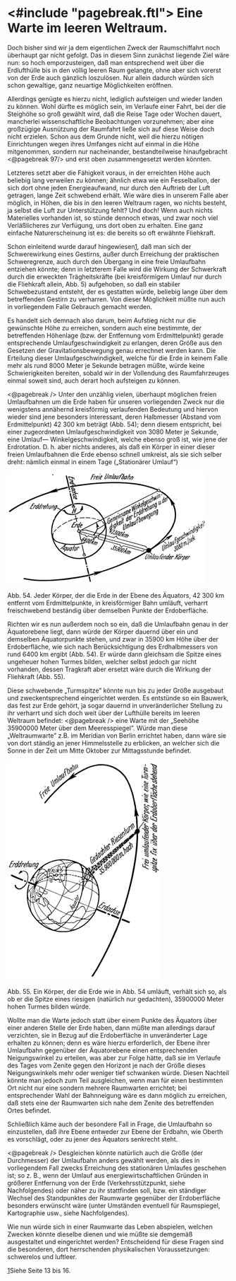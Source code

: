 <#include "pagebreak.ftl">
Eine Warte im leeren Weltraum.
==============================

Doch bisher sind wir ja dem eigentlichen Zweck der Raumschiffahrt
noch überhaupt gar nicht gefolgt. Das in diesem Sinn
zunächst liegende Ziel wäre nun: so hoch emporzusteigen, daß
man entsprechend weit über die Erdlufthülle bis in den völlig
leeren Raum gelangte, ohne aber sich vorerst von der Erde auch
gänzlich loszulösen. Nur allein dadurch würden sich schon gewaltige,
ganz neuartige Möglichkeiten eröffnen.

Allerdings genügte es hierzu nicht, lediglich aufsteigen und
wieder landen zu können. Wohl dürfte es möglich sein, im Verlaufe
einer Fahrt, bei der die Steighöhe so groß gewählt wird,
daß die Reise Tage oder Wochen dauert, mancherlei wissenschaftliche
Beobachtungen vorzunehmen; aber eine großzügige Ausnützung
der Raumfahrt ließe sich auf diese Weise doch nicht erzielen.
Schon aus dem Grunde nicht, weil die hierzu nötigen
Einrichtungen wegen ihres Umfanges nicht auf einmal in die Höhe
mitgenommen, sondern nur nacheinander, bestandteilweise hinaufgebracht
\<@pagebreak 97/> und erst oben zusammengesetzt werden könnten.

Letzteres setzt aber die Fähigkeit voraus, in der erreichten
Höhe auch beliebig lang verweilen zu können; ähnlich etwa
wie ein Fesselballon, der sich dort ohne jeden Energieaufwand,
nur durch den Auftrieb der Luft getragen, lange Zeit schwebend
erhält. Wie wäre dies in unserem Falle aber möglich, in Höhen,
die bis in den leeren Weltraum ragen, wo nichts besteht, ja
selbst die Luft zur Unterstützung fehlt? Und doch! Wenn auch
nichts Materielles vorhanden ist, so stünde dennoch etwas, und
zwar noch viel Verläßlicheres zur Verfügung, uns dort oben zu
erhalten. Eine ganz einfache Naturerscheinung ist es: die bereits
so oft erwähnte Fliehkraft.

Schon einleitend wurde darauf hingewiesen<a class="refnote" id="rn1" href="#fn1">1</a>,
daß man sich der Schwerewirkung eines Gestirns, außer durch Erreichung der
praktischen Schweregrenze, auch durch den Übergang in eine freie
Umlaufbahn entziehen könnte; denn in letzterem Falle wird
die Wirkung der Schwerkraft durch die erweckten Trägheitskräfte
(bei kreisförmigem Umlauf nur durch die Fliehkraft allein, Abb. 5)
aufgehoben, so daß ein stabiler Schwebezustand entsteht, der
es gestatten würde, beliebig lange über dem betreffenden Gestirn
zu verharren. Von dieser Möglichkeit müßte nun auch in vorliegendem
Falle Gebrauch gemacht werden.

Es handelt sich demnach also darum, beim Aufstieg nicht nur
die gewünschte Höhe zu erreichen, sondern auch eine bestimmte,
der betreffenden Höhenlage (bzw. der Entfernung vom Erdmittelpunkt)
gerade entsprechende Umlaufgeschwindigkeit zu erlangen,
deren Größe aus den Gesetzen der Gravitationsbewegung genau
errechnet werden kann. Die Erteilung dieser Umlaufgeschwindigkeit,
welche für die Erde in keinem Falle mehr als rund 8000 Meter
je Sekunde betragen müßte, würde keine Schwierigkeiten bereiten,
sobald wir in der Vollendung des Raumfahrzeuges einmal soweit
sind, auch derart hoch aufsteigen zu können.

\<@pagebreak /> Unter den unzählig vielen, überhaupt möglichen freien Umlaufbahnen
um die Erde haben für unseren vorliegenden Zweck
nur die wenigstens annähernd kreisförmig verlaufenden Bedeutung
und hiervon wieder sind jene besonders interessant,
deren Halbmesser (Abstand vom Erdmittelpunkt) 42 300 km beträgt
(Abb. 54); denn diesem entspricht, bei einer zugeordneten
Umlaufgeschwindigkeit von 3080 Meter je Sekunde, eine Umlauf—
Winkelgeschwindigkeit, welche ebenso groß ist, wie jene der
Erdrotation. D. h. aber nichts anderes, als daß ein Körper in einer
dieser freien Umlaufbahnen die Erde ebenso schnell
umkreist, als sie sich selber dreht: nämlich einmal in
einem Tage („Stationärer Umlauf“)

<div class="image" float="left"><img alt="Veranschaulichung einer freischwebenden Umlaufbahn um die Erde" src="abb54.png"/>
<p>Abb. 54. Jeder Körper, der die Erde in der Ebene des
Äquators, 42 300 km entfernt vom Erdmittelpunkte, in
kreisförmiger Bahn umläuft, verharrt freischwebend beständig
über demselben Punkte der Erdoberfläche.</p></div>

Richten wir es nun außerdem noch so ein, daß die
Umlaufbahn genau in der Äquatorebene liegt,
dann würde der Körper dauernd über ein und demselben
Äquatorpunkte stehen, und zwar in 35900 km Höhe über
der Erdoberfläche, wie sich nach Berücksichtigung des Erdhalbmessers
von rund 6400 km ergibt (Abb. 54). Er würde dann
gleichsam die Spitze eines ungeheuer hohen Turmes bilden, welcher
selbst jedoch gar nicht vorhanden, dessen Tragkraft aber
ersetzt wäre durch die Wirkung der Fliehkraft (Abb. 55).

Diese schwebende „Turmspitze” könnte nun bis zu jeder Größe
ausgebaut und zweckentsprechend eingerichtet werden. Es entstünde
so ein Bauwerk, das fest zur Erde gehört, ja sogar
dauernd in unveränderlicher Stellung zu ihr verharrt und sich
doch weit über der Lufthülle bereits im leeren Weltraum befindet:
\<@pagebreak /> eine Warte mit der „Seehöhe 35900000 Meter über
dem Meeresspiegel”. Würde man diese „Weltraumwarte” z.B.
im Meridian von Berlin errichtet haben, dann wäre sie von dort
ständig an jener Himmelsstelle zu erblicken, an welcher sich die
Sonne in der Zeit um Mitte Oktober zur Mittagsstunde befindet.

<div class="image" float="right"><img alt="Veranschaulichung eines gedachten Riesenturmes" src="abb55.png"/>
<p>Abb. 55. Ein Körper, der die Erde wie in Abb. 54 umläuft, verhält sich so, als ob er
die Spitze eines riesigen (natürlich nur gedachten), 35900000 Meter hohen
Turmes bilden würde.</p></div>

Wollte man die Warte jedoch statt über einem Punkte des Äquators über einer
anderen Stelle der Erde haben, dann müßte man allerdings darauf verzichten, sie in
Bezug auf die Erdoberfläche in unveränderter Lage erhalten zu können; denn es wäre
hierzu erforderlich, der Ebene ihrer Umlaufbahn gegenüber der Äquatorebene einen
entsprechenden Neigungswinkel zu erteilen, was aber zur Folge hätte, daß sie im Verlaufe des
Tages vom Zenite gegen den Horizont je nach der Größe dieses Neigungswinkels mehr
oder weniger tief schwanken würde. Diesen Nachteil könnte man jedoch zum Teil
ausgleichen, wenn man für einen bestimmten Ort nicht nur eine sondern mehrere
Raumwarten errichtet; bei entsprechender Wahl der Bahnneigung wäre
es dann möglich zu erreichen, daß stets eine der Raumwarten
sich nahe dem Zenite des betreffenden Ortes befindet.

Schließlich käme auch der besondere Fall in Frage, die Umlaufbahn
so einzustellen, daß ihre Ebene entweder zur Ebene der Erdbahn,
wie Oberth es vorschlägt, oder zu jener des Äquators senkrecht steht.

\<@pagebreak /> Desgleichen könnte natürlich auch die Größe (der Durchmesser)
der Umlaufbahn anders gewählt werden, als dies in vorliegendem
Fall zwecks Erreichung des stationären Umlaufes geschehen ist;
so z. B., wenn der Umlauf aus energiewirtschaftlichen
Gründen in größerer Entfernung von der Erde (Verkehrsstützpunkt,
siehe Nachfolgendes) oder näher zu ihr stattfinden soll,
bzw. ein ständiger Wechsel des Standpunktes der Raumwarte
gegenüber der Erdoberfläche besonders erwünscht wäre
(unter Umständen eventuell für Raumspiegel, Kartographie usw.,
siehe Nachfolgendes).

Wie nun würde sich in einer Raumwarte das Leben abspielen,
welchen Zwecken könnte dieselbe dienen und wie müßte sie demgemäß
ausgestaltet und eingerichtet werden? Entscheidend für
diese Fragen sind die besonderen, dort herrschenden physikalischen
Voraussetzungen: schwerelos und luftleer.

<div class="footnote" id="fn1"><a href="#rn1">1</a>Siehe Seite 13 bis 16.</div>


